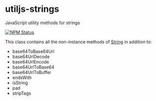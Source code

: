 # utiljs-strings

JavaScript utility methods for strings

<p>
  <a href="https://www.npmjs.com/package/utiljs-strings"><img alt="NPM Status" src="https://img.shields.io/npm/v/utiljs-strings.svg?style=flat"></a>
</p>

This class contains all the non-instance methods of [String](https://developer.mozilla.org/en-US/docs/Web/JavaScript/Reference/Global_Objects/String) in addition to:

- base64ToBase64Url
- base64UrlDecode
- base64UrlEncode
- base64UrlToBase64
- base64UrlToBuffer
- endsWith
- isString
- pad
- stripTags
